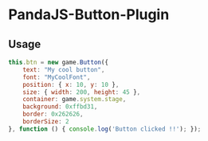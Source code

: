 # PandaJS-Button-Plugin
## Usage

```javascript
this.btn = new game.Button({
	text: "My cool button",
	font: "MyCoolFont",
	position: { x: 10, y: 10 },
	size: { width: 200, height: 45 },
	container: game.system.stage,
	background: 0xffbd31,
	border: 0x262626,
	borderSize: 2
}, function () { console.log('Button clicked !!'); });
```
